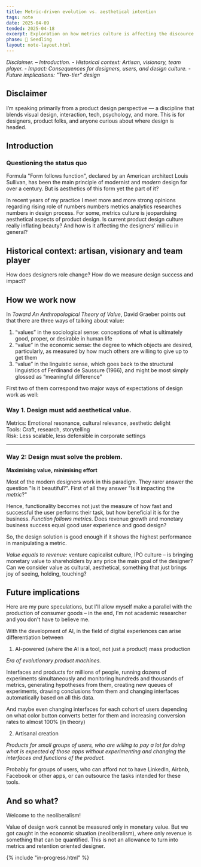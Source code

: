 ```yaml
---
title: Metric-driven evolution vs. aesthetical intention
tags: note
date: 2025-04-09
tended: 2025-04-18
excerpt: Exploration on how metrics culture is affecting the discource community of designers
phase: 🌱 Seedling
layout: note-layout.html
---
```

*Disclaimer. – Introduction. - Historical context: Artisan, visionary, team player. - Impact: Consequences for designers, users, and design culture. - Future implications: "Two-tier" design*

<div class="medium-divider"></div>

## Disclaimer
I’m speaking primarily from a product design perspective — a discipline that blends visual design, interaction, tech, psychology, and more. This is for designers, product folks, and anyone curious about where design is headed.
<div class="medium-divider"></div>

## Introduction
### Questioning the status quo
Formula "Form follows function", declared by an American architect Louis Sullivan, has been the main principle of modernist and *modern* design for over a century. But is aesthetics of this form yet the part of it?

In recent years of my practice I meet more and more strong opinions regarding rising role of numbers numbers metrics analytics researches numbers in design process. For some, metrics culture is jeopardising aesthetical aspects of product design. Is current product design culture really inflating beauty? And how is it affecting the designers' millieu in general?

<div class="medium-divider"></div>

## Historical context: artisan, visionary and team player

How does designers role change? How do we measure design success and impact?

<div class="medium-divider"></div>

## How we work now

In *Toward An Anthropological Theory of Value*, David Graeber points out that there are three ways of talking about value:

1. “values” in the sociological sense: conceptions of what is ultimately good, proper, or desirable in human life
2. “value” in the economic sense: the degree to which objects are desired, particularly, as measured by how much others are willing to give up to get them
3. “value” in the linguistic sense, which goes back to the structural linguistics of Ferdinand de Saussure (1966), and might be most simply glossed as “meaningful difference"

First two of them correspond two major ways of expectations of design work as well:

### Way 1. Design must add aesthetical value.

Metrics: Emotional resonance, cultural relevance, aesthetic delight\
Tools: Craft, research, storytelling\
Risk: Less scalable, less defensible in corporate settings

___

### Way 2: Design must solve the problem.
**Maximising value, minimising effort**

Most of the modern designers work in this paradigm. They rarer answer the question "Is it beautiful?". First of all they answer "Is it impacting the *metric*?" 

Hence, functionality becomes not just the measure of how fast and successful the user performs their task, but how beneficial it is for the business. *Function follows metrics*. Does revenue growth and monetary business success equal good user experience and good design?

So, the design solution is good enough if it  shows the highest performance in manipulating a metric.

*Value equals to revenue*: venture capicalist culture, IPO culture – is bringing monetary value to shareholders by any price the main goal of the designer? Can we consider value as cultural, aesthetical, something that just brings joy of seeing, holding, touching?

<div class="medium-divider"></div>

## Future implications

Here are my pure speculations, but I'll allow myself make a parallel with the production of consumer goods – in the end, I'm not academic researcher and you don't have to believe me. 

With the development of AI, in the field of digital experiences can arise differentiation between 

1. AI-powered (where the AI is a tool, not just a product) mass production

*Era of evolutionary product machines.*

Interfaces and products for millions of people, running dozens of experiments simultaneously and monitoring hundreds and thousands of metrics, generating hypotheses from them, creating new queues of experiments, drawing conclusions from them and changing interfaces automatically based on all this data.

And maybe even changing interfaces for each cohort of users depending on what color button converts better for them and increasing conversion rates to almost 100% (in theory)

2. Artisanal creation

*Products for small groups of users, who are willing to pay a lot for doing what is expected of those apps without experimenting and changing the interfaces and functions of the product.*

Probably for groups of users, who can afford not to have LinkedIn, Airbnb, Facebook or other apps, or can outsource the tasks intended for these tools.

<div class="medium-divider"></div>

## And so what?
Welcome to the neoliberalism!

Value of design work cannot be measured only in monetary value. But we got caught in the economic situation (neoliberalism), where only revenue is something that can be quantified. This is not an allowance to turn into metrics and retention oriented designer.


{% include "in-progress.html" %}